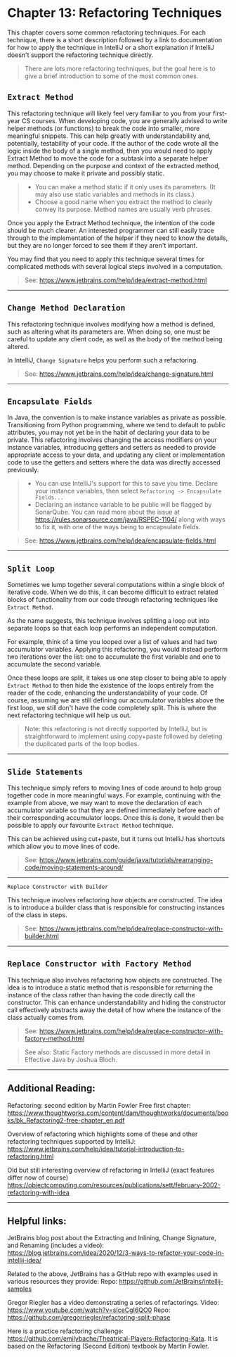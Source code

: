 # Chapter 13: Refactoring Techniques

This chapter covers some common refactoring techniques. For each technique, there is a short description
followed by a link to documentation for how to apply the technique in IntelliJ or a short explanation if
IntelliJ doesn't support the refactoring technique directly.

> There are lots more refactoring techniques, but the goal here is to give a brief introduction to some of the most common ones.

## `Extract Method`

This refactoring technique will likely feel very familiar to you from your first-year CS courses.
When developing code, you are generally advised to write helper methods (or functions) to break the code into smaller, more meaningful snippets. This can help greatly with understandability
and, potentially, testability of your code. If the author of the code wrote all the logic inside the body
of a single method, then you would need to apply Extract Method to move the code for
a subtask into a separate helper method. Depending on the purpose and context of the extracted method,
you may choose to make it private and possibly static.

> * You can make a method static if it only uses its parameters. (It may also use static variables and methods in its class.)
> * Choose a good name when you extract the method to clearly convey its purpose. Method names are usually verb phrases.

Once you apply the Extract Method technique, the intention of the code should be much clearer. An interested
programmer can still easily trace through to the implementation of the helper if they need to know the details,
but they are no longer forced to see them if they aren't important.

You may find that you need to apply this technique several times for complicated methods with several logical steps involved
in a computation.

> See: https://www.jetbrains.com/help/idea/extract-method.html

* * *

## `Change Method Declaration`

This refactoring technique involves modifying how a method is defined, such as altering what its parameters are. When doing so,
one must be careful to update any client code, as well as the body of the method being altered.

In IntelliJ, `Change Signature` helps you perform such a refactoring.

> See: https://www.jetbrains.com/help/idea/change-signature.html

* * *

## `Encapsulate Fields`

In Java, the convention is to make instance variables as private as possible. Transitioning from Python programming, where
we tend to default to public attributes, you may not yet be in the habit of declaring your data to be private. This refactoring
involves changing the access modifiers on your instance variables, introducing getters and setters as needed to provide appropriate
access to your data, and updating any client or implementation code to use the getters and setters where the data was
directly accessed previously.

> * You can use IntelliJ's support for this to save you time. Declare your instance variables, then select `Refactoring -> Encapsulate Fields...`
> * Declaring an instance variable to be public will be flagged by SonarQube. You can read more about the issue at
https://rules.sonarsource.com/java/RSPEC-1104/ along with ways to fix it, with one of the ways being to encapsulate fields.

> See: https://www.jetbrains.com/help/idea/encapsulate-fields.html

* * *

## `Split Loop`

Sometimes we lump together several computations within a single block of iterative code. When we do this, it can become
difficult to extract related blocks of functionality from our code through refactoring techniques like `Extract Method`.

As the name suggests, this technique involves splitting a loop out into separate loops so that each loop performs an independent computation.

For example, think of a time you looped over a list of values and had two accumulator variables.
Applying this refactoring, you would instead perform two iterations over the list: one to accumulate the first variable and one
to accumulate the second variable.

Once these loops are split, it takes us one step closer to being able to apply `Extract Method` to then
hide the existence of the loops entirely from the reader of the code, enhancing the understandability of your code. Of course,
assuming we are still defining our accumulator variables above the first loop, we still don't have the code completely
split. This is where the next refactoring technique will help us out.

> Note: this refactoring is not directly supported by IntelliJ, but is straightforward to implement using copy+paste followed by
> deleting the duplicated parts of the loop bodies.

* * *

## `Slide Statements`

This technique simply refers to moving lines of code around to help group together code in more meaningful ways. For example,
continuing with the example from above, we may want to move the declaration of each accumulator variable so that they are defined
immediately before each of their corresponding accumulator loops. Once this is done, it would then be possible to apply our
favourite `Extract Method` technique.

This can be achieved using cut+paste, but it turns out IntelliJ has shortcuts which allow you to move lines of code.

> See: https://www.jetbrains.com/guide/java/tutorials/rearranging-code/moving-statements-around/

* * *

 `Replace Constructor with Builder`

This technique involves refactoring how objects are constructed. The idea is to introduce a builder class that is responsible for constructing instances of the class in steps.

> See: https://www.jetbrains.com/help/idea/replace-constructor-with-builder.html

* * *

## `Replace Constructor with Factory Method`

This technique also involves refactoring how objects are constructed. The idea is to introduce
a static method that is responsible for returning the instance of the class rather than having the code directly call
the constructor. This can enhance understandability and hiding the constructor call effectively abstracts
away the detail of how where the instance of the class actually comes from.

> See: https://www.jetbrains.com/help/idea/replace-constructor-with-factory-method.html

> See also: Static Factory methods are discussed in more detail in Effective Java by Joshua Bloch.

* * *

## Additional Reading:

Refactoring: second edition by Martin Fowler
Free first chapter: https://www.thoughtworks.com/content/dam/thoughtworks/documents/books/bk_Refactoring2-free-chapter_en.pdf

Overview of refactoring which highlights some of these and other refactoring techniques supported by IntelliJ:
https://www.jetbrains.com/help/idea/tutorial-introduction-to-refactoring.html

Old but still interesting overview of refactoring in IntelliJ (exact features differ now of course)
https://objectcomputing.com/resources/publications/sett/february-2002-refactoring-with-idea

* * *

## Helpful links:

JetBrains blog post about the Extracting and Inlining, Change Signature, and Renaming (includes a video):
https://blog.jetbrains.com/idea/2020/12/3-ways-to-refactor-your-code-in-intellij-idea/

Related to the above, JetBrains has a GitHub repo with examples used in various resources they provide:
Repo: https://github.com/JetBrains/intellij-samples

Gregor Riegler has a video demonstrating a series of refactorings.
Video: https://www.youtube.com/watch?v=sIceCgI6QO0
Repo: https://github.com/gregorriegler/refactoring-split-phase

Here is a practice refactoring challenge: https://github.com/emilybache/Theatrical-Players-Refactoring-Kata.
It is based on the Refactoring (Second Edition) textbook by Martin Fowler.
